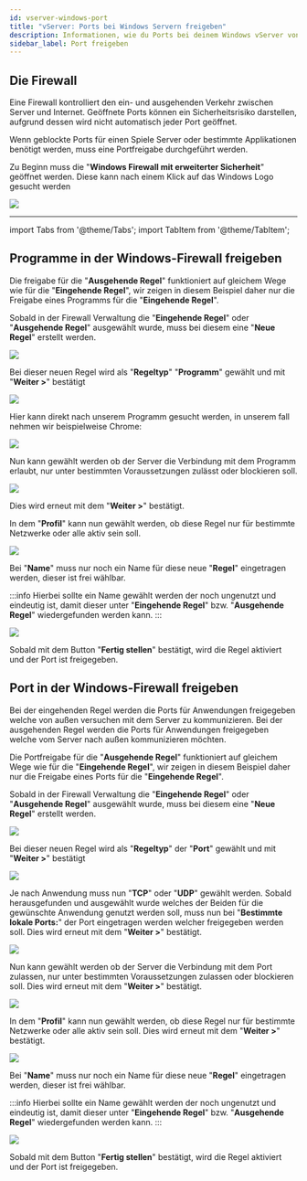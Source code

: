 ```yaml
---
id: vserver-windows-port
title: "vServer: Ports bei Windows Servern freigeben"
description: Informationen, wie du Ports bei deinem Windows vServer von ZAP-Hosting freigeben kannst - ZAP-Hosting.com Dokumentation
sidebar_label: Port freigeben
---
```


## Die Firewall

Eine Firewall kontrolliert den ein- und ausgehenden Verkehr zwischen Server und Internet.
Geöffnete Ports können ein Sicherheitsrisiko darstellen, aufgrund dessen wird nicht automatisch jeder Port geöffnet.

Wenn geblockte Ports für einen Spiele Server oder bestimmte Applikationen benötigt werden, muss eine Portfreigabe durchgeführt werden.

Zu Beginn muss die "**Windows Firewall mit erweiterter Sicherheit**" geöffnet werden.
Diese kann nach einem Klick auf das Windows Logo gesucht werden

![](https://user-images.githubusercontent.com/61839701/166196225-575cd720-6e9c-4383-8918-a65620930d4f.png)

***

import Tabs from '@theme/Tabs';
import TabItem from '@theme/TabItem';

<Tabs>

<TabItem value=" Programme in der Windows-Firewall freigeben" label=" Programme in der Windows-Firewall freigeben">


## Programme in der Windows-Firewall freigeben

Die freigabe für die "**Ausgehende Regel**" funktioniert auf gleichem Wege wie für die "**Eingehende Regel**", wir zeigen in diesem Beispiel daher nur die Freigabe eines Programms für die "**Eingehende Regel**".

Sobald in der Firewall Verwaltung die "**Eingehende Regel**" oder "**Ausgehende Regel**" ausgewählt wurde, muss bei diesem eine "**Neue Regel**" erstellt werden.

![](https://user-images.githubusercontent.com/61839701/166196248-d3fea6fc-1111-45f3-afb6-f29fc612e264.png)

Bei dieser neuen Regel wird als "**Regeltyp**" "**Programm**" gewählt und mit "**Weiter >**" bestätigt

![](https://user-images.githubusercontent.com/61839701/166196273-17cdc85b-38b9-49c8-9935-4fe58aec1134.png)

Hier kann direkt nach unserem Programm gesucht werden, in unserem fall nehmen wir beispielweise Chrome:

![](https://user-images.githubusercontent.com/61839701/166196294-911b8e60-007d-4e5f-bb5f-645f73a1fa0f.png)

Nun kann gewählt werden ob der Server die Verbindung mit dem Programm erlaubt, nur unter bestimmten Voraussetzungen zulässt oder blockieren soll.

![](https://user-images.githubusercontent.com/61839701/166196311-b9c2c430-5885-4022-8267-66b90d713898.png)

Dies wird erneut mit dem "**Weiter >**" bestätigt.

In dem "**Profil**" kann nun gewählt werden, ob diese Regel nur für bestimmte Netzwerke oder alle aktiv sein soll. 

![](https://user-images.githubusercontent.com/61839701/166196402-98c13256-3c11-4160-bf6b-c28a2d9c5a17.png)

Bei "**Name**" muss nur noch ein Name für diese neue "**Regel**" eingetragen werden, dieser ist frei wählbar.

:::info
Hierbei sollte ein Name gewählt werden der noch ungenutzt und eindeutig ist, damit dieser unter "**Eingehende Regel**" bzw. "**Ausgehende Regel**" wiedergefunden werden kann.
:::

![](https://user-images.githubusercontent.com/61839701/166196419-6d443e71-18ff-4e46-9bda-4f32db3c9fd8.png)

Sobald mit dem Button "**Fertig stellen**" bestätigt, wird die Regel aktiviert und der Port ist freigegeben.

</TabItem>
<TabItem value=" Port in der Windows-Firewall freigeben" label=" Port in der Windows-Firewall freigeben">


## Port in der Windows-Firewall freigeben


Bei der eingehenden Regel werden die Ports für Anwendungen freigegeben welche von außen versuchen mit dem Server zu kommunizieren.
Bei der ausgehenden Regel werden die Ports für Anwendungen freigegeben welche vom Server nach außen kommunizieren möchten.

Die Portfreigabe für die "**Ausgehende Regel**" funktioniert auf gleichem Wege wie für die "**Eingehende Regel**", wir zeigen in diesem Beispiel daher nur die Freigabe eines Ports für die "**Eingehende Regel**".

Sobald in der Firewall Verwaltung die "**Eingehende Regel**" oder "**Ausgehende Regel**" ausgewählt wurde, muss bei diesem eine "**Neue Regel**" erstellt werden.

![](https://user-images.githubusercontent.com/61839701/166196453-1670f479-b6b9-4dff-868c-1b977086ec68.png)

Bei dieser neuen Regel wird als "**Regeltyp**" der "**Port**" gewählt und mit "**Weiter >**" bestätigt

![](https://user-images.githubusercontent.com/61839701/166196486-d2163bde-7f8c-43d7-9be9-3a3c0ec13b21.png)

Je nach Anwendung muss nun "**TCP**" oder "**UDP**" gewählt werden. 
Sobald herausgefunden und ausgewählt wurde welches der Beiden für die gewünschte Anwendung genutzt werden soll, muss nun bei "**Bestimmte lokale Ports:**" der Port eingetragen werden welcher freigegeben werden soll.
Dies wird erneut mit dem "**Weiter >**" bestätigt.

![](https://user-images.githubusercontent.com/61839701/166196510-d4204faf-9a0d-47f8-bb8c-13528b95cb2a.png)

Nun kann gewählt werden ob der Server die Verbindung mit dem Port zulassen, nur unter bestimmten Voraussetzungen zulassen oder blockieren soll.
Dies wird erneut mit dem "**Weiter >**" bestätigt.

![](https://user-images.githubusercontent.com/61839701/166196533-5e6e44da-117d-4648-b6dc-8053d2c35245.png)

In dem "**Profil**" kann nun gewählt werden, ob diese Regel nur für bestimmte Netzwerke oder alle aktiv sein soll. 
Dies wird erneut mit dem "**Weiter >**" bestätigt.

![](https://user-images.githubusercontent.com/61839701/166196581-ece45bbd-c55e-4da7-bf60-ba8e304276e7.png)

Bei "**Name**" muss nur noch ein Name für diese neue "**Regel**" eingetragen werden, dieser ist frei wählbar.

:::info
Hierbei sollte ein Name gewählt werden der noch ungenutzt und eindeutig ist, damit dieser unter "**Eingehende Regel**" bzw. "**Ausgehende Regel**" wiedergefunden werden kann.
:::

![](https://user-images.githubusercontent.com/61839701/166196602-7cd1ce91-a826-4737-b74e-d062489b7630.png)

Sobald mit dem Button "**Fertig stellen**" bestätigt, wird die Regel aktiviert und der Port ist freigegeben.

</TabItem>
</Tabs>
